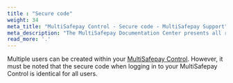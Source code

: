 ```yaml
---
title : "Secure code"
weight: 34
meta_title: "MultiSafepay Control - Secure code - MultiSafepay Support"
meta_description: "The MultiSafepay Documentation Center presents all relevant information about our Plugins and API. You can also find support pages for Payment Methods, Tools and General Questions as well as the contact details of our Support and Integration Teams."
read_more: '.'
---
```


Multiple users can be created within your [MultiSafepay Control](https://merchant.multisafepay.com/). However, it must be noted that the secure code when logging in to your MultiSafepay Control is identical for all users.